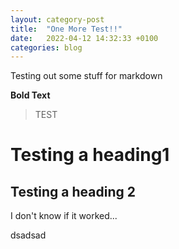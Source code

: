 ```yaml
---
layout: category-post
title:  "One More Test!!"
date:   2022-04-12 14:32:33 +0100
categories: blog
---
```

Testing out some stuff for markdown

**Bold Text**

>TEST
# Testing a heading1

## Testing a heading 2



I don't know if it worked...

dsadsad